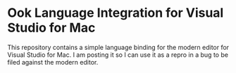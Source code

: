 # Ook Language Integration for Visual Studio for Mac

This repository contains a simple language binding
for the modern editor for Visual Studio for Mac. I
am posting it so I can use it as a repro in a bug to
be filed against the modern editor.
